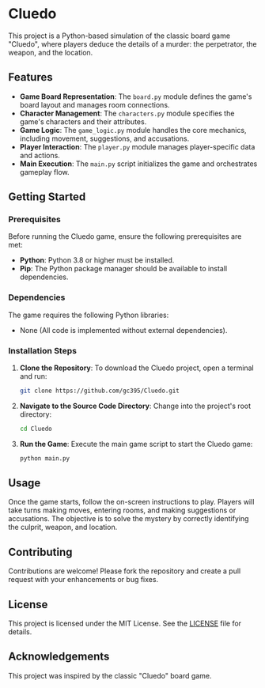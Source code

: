 
# Cluedo

This project is a Python-based simulation of the classic board game "Cluedo", where players deduce the details of a murder: the perpetrator, the weapon, and the location.

## Features

- **Game Board Representation**: The `board.py` module defines the game's board layout and manages room connections.
- **Character Management**: The `characters.py` module specifies the game's characters and their attributes.
- **Game Logic**: The `game_logic.py` module handles the core mechanics, including movement, suggestions, and accusations.
- **Player Interaction**: The `player.py` module manages player-specific data and actions.
- **Main Execution**: The `main.py` script initializes the game and orchestrates gameplay flow.

## Getting Started

### Prerequisites

Before running the Cluedo game, ensure the following prerequisites are met:
- **Python**: Python 3.8 or higher must be installed.
- **Pip**: The Python package manager should be available to install dependencies.

### Dependencies

The game requires the following Python libraries:
- None (All code is implemented without external dependencies).

### Installation Steps

1. **Clone the Repository**:
   To download the Cluedo project, open a terminal and run:
   ```bash
   git clone https://github.com/gc395/Cluedo.git
   ```

2. **Navigate to the Source Code Directory**:
   Change into the project's root directory:
   ```bash
   cd Cluedo
   ```

3. **Run the Game**:
   Execute the main game script to start the Cluedo game:
   ```bash
   python main.py
   ```

## Usage

Once the game starts, follow the on-screen instructions to play. Players will take turns making moves, entering rooms, and making suggestions or accusations. The objective is to solve the mystery by correctly identifying the culprit, weapon, and location.

## Contributing

Contributions are welcome! Please fork the repository and create a pull request with your enhancements or bug fixes.

## License

This project is licensed under the MIT License. See the [LICENSE](LICENSE) file for details.

## Acknowledgements

This project was inspired by the classic "Cluedo" board game.
